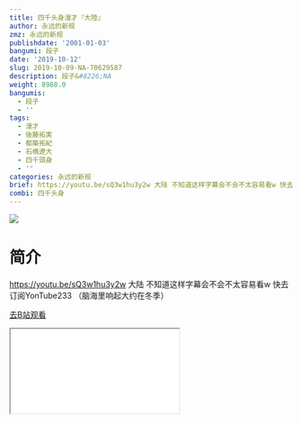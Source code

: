 ```yaml
---
title: 四千头身漫才『大陸』
author: 永远的新规
zmz: 永远的新规
publishdate: '2001-01-03'
bangumi: 段子
date: '2019-10-12'
slug: 2019-10-09-NA-70629587
description: 段子&#8226;NA
weight: 8988.0
bangumis:
  - 段子
  - ''
tags:
  - 漫才
  - 後藤拓実
  - 都築拓紀
  - 石橋遼大
  - 四千頭身
  - ''
categories: 永远的新规
brief: https://youtu.be/sQ3w1hu3y2w 大陆 不知道这样字幕会不会不太容易看w 快去订阅YonTube233 （脑海里响起大约在冬季）
combi: 四千头身
---
```

![](https://raw.githubusercontent.com/tcgriffith/owaraisite/master/static/tmpimg/8d01b3dca715963d07a3eb29bbdbfa0a57d77159.jpg.480.jpg)
# 简介  
https://youtu.be/sQ3w1hu3y2w
大陆
不知道这样字幕会不会不太容易看w
快去订阅YonTube233
（脑海里响起大约在冬季）  

[去B站观看](https://www.bilibili.com/video/av70629587/)
<div class ="resp-container"><iframe class="testiframe" src="//player.bilibili.com/player.html?aid=70629587"", scrolling="no", allowfullscreen="true" > </iframe></div> 
